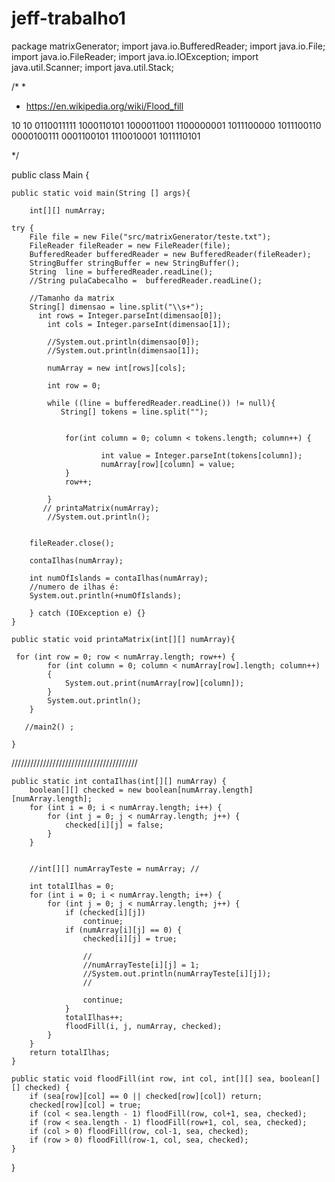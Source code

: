 # jeff-trabalho1

package matrixGenerator;
import java.io.BufferedReader;
import java.io.File;
import java.io.FileReader;
import java.io.IOException;
import java.util.Scanner;
import java.util.Stack;

/* 
 * 
 * https://en.wikipedia.org/wiki/Flood_fill

10 10
0110011111
1000110101
1000011001
1100000001
1011100000
1011100110
0000100111
0001100101
1110010001
1011110101

*/

public class Main {
	
	public static void main(String [] args){
	
		int[][] numArray;
		
	try {
		File file = new File("src/matrixGenerator/teste.txt");
		FileReader fileReader = new FileReader(file);
		BufferedReader bufferedReader = new BufferedReader(fileReader);
		StringBuffer stringBuffer = new StringBuffer();
		String 	line = bufferedReader.readLine();
		//String pulaCabecalho =  bufferedReader.readLine();	
			
		//Tamanho da matrix
		String[] dimensao = line.split("\\s+");
		  int rows = Integer.parseInt(dimensao[0]);
	        int cols = Integer.parseInt(dimensao[1]);

	    	//System.out.println(dimensao[0]);
	    	//System.out.println(dimensao[1]);
	                        
	        numArray = new int[rows][cols];
	        
	        int row = 0;
	        
	        while ((line = bufferedReader.readLine()) != null){
	           String[] tokens = line.split("");
	            
	            
	            for(int column = 0; column < tokens.length; column++) {
	               
	                    int value = Integer.parseInt(tokens[column]);
	                    numArray[row][column] = value; 
	            }
	            row++;
	            
	        }            
	       // printaMatrix(numArray);	
	        //System.out.println();

	        
		fileReader.close();
		
		contaIlhas(numArray);
		
		int numOfIslands = contaIlhas(numArray);
		//numero de ilhas é:
		System.out.println(+numOfIslands);
		
		} catch (IOException e) {}	
	}
	
	public static void printaMatrix(int[][] numArray){

	 for (int row = 0; row < numArray.length; row++) {
	        for (int column = 0; column < numArray[row].length; column++) 
	        {
	            System.out.print(numArray[row][column]);
	        }
	        System.out.println();
	 	}
	 
	   //main2() ;

	} 
	

////////////////////////////////////////	


	public static int contaIlhas(int[][] numArray) {
		boolean[][] checked = new boolean[numArray.length][numArray.length];
		for (int i = 0; i < numArray.length; i++) {
			for (int j = 0; j < numArray.length; j++) {
				checked[i][j] = false;
			}
		}

		
		//int[][] numArrayTeste = numArray; //
		
		int totalIlhas = 0;
		for (int i = 0; i < numArray.length; i++) {
			for (int j = 0; j < numArray.length; j++) {
				if (checked[i][j]) 						
					continue;
				if (numArray[i][j] == 0) {
					checked[i][j] = true;
					
					//
					//numArrayTeste[i][j] = 1;
					//System.out.println(numArrayTeste[i][j]);
					//
							
					continue;
				}
				totalIlhas++;
				floodFill(i, j, numArray, checked); 
			}
		}
		return totalIlhas;
	}
	
	public static void floodFill(int row, int col, int[][] sea, boolean[][] checked) {
		if (sea[row][col] == 0 || checked[row][col]) return;
		checked[row][col] = true;
		if (col < sea.length - 1) floodFill(row, col+1, sea, checked);
		if (row < sea.length - 1) floodFill(row+1, col, sea, checked);
		if (col > 0) floodFill(row, col-1, sea, checked);
		if (row > 0) floodFill(row-1, col, sea, checked);
	}


}
